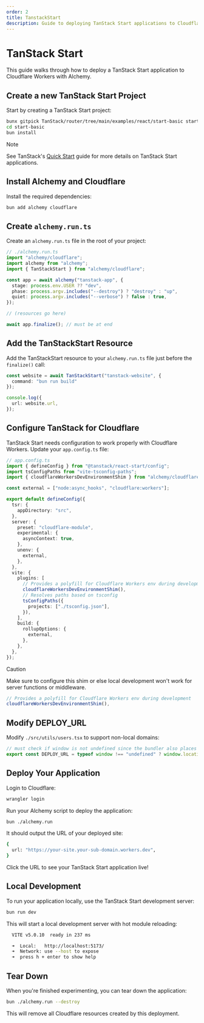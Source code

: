 ```yaml
---
order: 2
title: TanstackStart
description: Guide to deploying TanStack Start applications to Cloudflare Workers using Alchemy. Learn configuration for Cloudflare and local development setup.
---
```


# TanStack Start

This guide walks through how to deploy a TanStack Start application to Cloudflare Workers with Alchemy.

## Create a new TanStack Start Project

Start by creating a TanStack Start project:

```sh
bunx gitpick TanStack/router/tree/main/examples/react/start-basic start-basic
cd start-basic
bun install
```

> [!NOTE]
> See TanStack's [Quick Start](https://tanstack.com/start/latest/docs/framework/react/quick-start) guide for more details on TanStack Start applications.

## Install Alchemy and Cloudflare

Install the required dependencies:

```sh
bun add alchemy cloudflare
```

## Create `alchemy.run.ts`

Create an `alchemy.run.ts` file in the root of your project:

```ts
// ./alchemy.run.ts
import "alchemy/cloudflare";
import alchemy from "alchemy";
import { TanStackStart } from "alchemy/cloudflare";

const app = await alchemy("tanstack-app", {
  stage: process.env.USER ?? "dev",
  phase: process.argv.includes("--destroy") ? "destroy" : "up",
  quiet: process.argv.includes("--verbose") ? false : true,
});

// (resources go here)

await app.finalize(); // must be at end
```

## Add the TanStackStart Resource

Add the TanStackStart resource to your `alchemy.run.ts` file just before the `finalize()` call:

```ts
const website = await TanStackStart("tanstack-website", {
  command: "bun run build"
});

console.log({
  url: website.url,
});
```

## Configure TanStack for Cloudflare

TanStack Start needs configuration to work properly with Cloudflare Workers. Update your `app.config.ts` file:

```ts
// app.config.ts
import { defineConfig } from "@tanstack/react-start/config";
import tsConfigPaths from "vite-tsconfig-paths";
import { cloudflareWorkersDevEnvironmentShim } from "alchemy/cloudflare";

const external = ["node:async_hooks", "cloudflare:workers"];

export default defineConfig({
  tsr: {
    appDirectory: "src",
  },
  server: {
    preset: "cloudflare-module",
    experimental: {
      asyncContext: true,
    },
    unenv: {
      external,
    },
  },
  vite: {
    plugins: [
      // Provides a polyfill for Cloudflare Workers env during development
      cloudflareWorkersDevEnvironmentShim(),
      // Resolves paths based on tsconfig
      tsConfigPaths({
        projects: ["./tsconfig.json"],
      }),
    ],
    build: {
      rollupOptions: {
        external,
      },
    },
  },
});
```

> [!CAUTION]
> Make sure to configure this shim or else local development won't work for server functions or middleware.
> ```ts
> // Provides a polyfill for Cloudflare Workers env during development
> cloudflareWorkersDevEnvironmentShim(),
> ```

## Modify DEPLOY_URL

Modify `./src/utils/users.tsx` to support non-local domains:

```ts
// must check if window is not undefined since the bundler also places this code server-side
export const DEPLOY_URL = typeof window !== "undefined" ? window.location.origin : "http://localhost:3000";
```

## Deploy Your Application

Login to Cloudflare:

```sh
wrangler login
```

Run your Alchemy script to deploy the application:

```sh
bun ./alchemy.run
```

It should output the URL of your deployed site:

```sh
{
  url: "https://your-site.your-sub-domain.workers.dev",
}
```

Click the URL to see your TanStack Start application live!

## Local Development

To run your application locally, use the TanStack Start development server:

```sh
bun run dev
```

This will start a local development server with hot module reloading:

```sh
  VITE v5.0.10  ready in 237 ms

  ➜  Local:   http://localhost:5173/
  ➜  Network: use --host to expose
  ➜  press h + enter to show help
```

## Tear Down

When you're finished experimenting, you can tear down the application:

```bash
bun ./alchemy.run --destroy
```

This will remove all Cloudflare resources created by this deployment.
